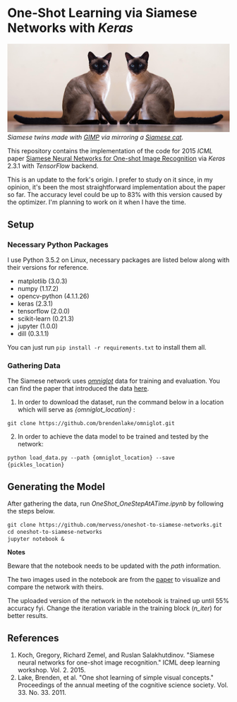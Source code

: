# One-Shot Learning via Siamese Networks with _Keras_

![Siamese twins](images/mirrored_cat.png)
*Siamese twins made with [_GIMP_](https://www.gimp.org/) via mirroring a [Siamese cat](https://mypetandi.bayer.com/sites/g/files/kmftyc426/files/styles/paragraph_image/public/2018-03/siamese_cat_01391.jpg?itok=WETlHEaV).*

This repository contains the implementation of the code for 2015 _ICML_ paper [Siamese Neural Networks for One-shot Image Recognition](https://www.cs.cmu.edu/~rsalakhu/papers/oneshot1.pdf) via _Keras_ 2.3.1 with _TensorFlow_ backend.

This is an update to the fork's origin. I prefer to study on it since, in my opinion, it's been the most straightforward implementation about the paper so far. The accuracy level could be up to 83% with this version caused by the optimizer. I'm planning to work on it when I have the time.

## Setup
### Necessary Python Packages
I use Python 3.5.2 on Linux, necessary packages are listed below along with their versions for reference.
* matplotlib (3.0.3)
* numpy (1.17.2)
* opencv-python (4.1.1.26)
* keras (2.3.1)
* tensorflow (2.0.0)
* scikit-learn (0.21.3)
* jupyter (1.0.0)
* dill (0.3.1.1)

You can just run `pip install -r requirements.txt` to install them all.

### Gathering Data
The Siamese network uses [_omniglot_](https://www.omniglot.com/about.htm#meaning) data for training and evaluation. You can find the paper that introduced the data [here](https://escholarship.org/content/qt4ht821jx/qt4ht821jx.pdf).

1) In order to download the dataset, run the command below in a location which will serve as _{omniglot_location}_ :
```
git clone https://github.com/brendenlake/omniglot.git
```

2) In order to achieve the data model to be trained and tested by the network:
```
python load_data.py --path {omniglot_location} --save {pickles_location}
```
## Generating the Model
After gathering the data, run _OneShot_OneStepAtATime.ipynb_ by following the steps below. 
```
git clone https://github.com/mervess/oneshot-to-siamese-networks.git
cd oneshot-to-siamese-networks
jupyter notebook &
```
**Notes**

Beware that the notebook needs to be updated with the _path_ information.

The two images used in the notebook are from the [paper](https://www.cs.cmu.edu/~rsalakhu/papers/oneshot1.pdf) to visualize and compare the network with theirs.

The uploaded version of the network in the notebook is trained up until 55% accuracy fyi. Change the iteration variable in the training block (_n_iter_) for better results.

## References
1) Koch, Gregory, Richard Zemel, and Ruslan Salakhutdinov. "Siamese neural networks for one-shot image recognition." ICML deep learning workshop. Vol. 2. 2015.
2) Lake, Brenden, et al. "One shot learning of simple visual concepts." Proceedings of the annual meeting of the cognitive science society. Vol. 33. No. 33. 2011.

